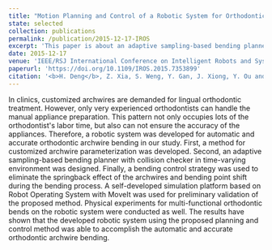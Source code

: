 ```yaml
---
title: "Motion Planning and Control of a Robotic System for Orthodontic Archwire Bending"
state: selected
collection: publications
permalink: /publication/2015-12-17-IROS
excerpt: 'This paper is about an adaptive sampling-based bending planner with collision checker in a time-varying environment for automatic and accurate orthodontic archwire bending.'
date: 2015-12-17
venue: 'IEEE/RSJ International Conference on Intelligent Robots and Systems (IROS) (Top Conference in Robotics, CCF-C)'
paperurl: 'https://doi.org/10.1109/IROS.2015.7353899'
citation: '<b>H. Deng</b>, Z. Xia, S. Weng, Y. Gan, J. Xiong, Y. Ou and J. Zhang. (2015). &quot;Motion Planning and Control of a Robotic System for Orthodontic Archwire Bending.&quot; <i><b>2015 IEEE/RSJ International Conference on Intelligent Robots and Systems (IROS)</b></i>, Hamburg, 2015, pp. 3729-3734.'
---
```


In clinics, customized archwires are demanded for lingual orthodontic treatment. However, only very experienced orthodontists can handle the manual appliance preparation. This pattern not only occupies lots of the orthodontist's labor time, but also can not ensure the accuracy of the appliances. Therefore, a robotic system was developed for automatic and accurate orthodontic archwire bending in our study. First, a method for customized archwire parameterization was developed. Second, an adaptive sampling-based bending planner with collision checker in time-varying environment was designed. Finally, a bending control strategy was used to eliminate the springback effect of the archwires and bending point shift during the bending process. A self-developed simulation platform based on Robot Operating System with MoveIt was used for preliminary validation of the proposed method. Physical experiments for multi-functional orthodontic bends on the robotic system were conducted as well. The results have shown that the developed robotic system using the proposed planning and control method was able to accomplish the automatic and accurate orthodontic archwire bending.